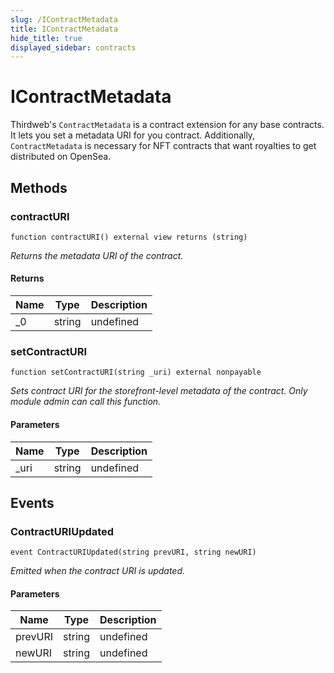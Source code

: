 ```yaml
---
slug: /IContractMetadata
title: IContractMetadata
hide_title: true
displayed_sidebar: contracts
---
```


# IContractMetadata

Thirdweb&#39;s `ContractMetadata` is a contract extension for any base contracts. It lets you set a metadata URI for you contract. Additionally, `ContractMetadata` is necessary for NFT contracts that want royalties to get distributed on OpenSea.

## Methods

### contractURI

```solidity
function contractURI() external view returns (string)
```

_Returns the metadata URI of the contract._

#### Returns

| Name | Type   | Description |
| ---- | ------ | ----------- |
| \_0  | string | undefined   |

### setContractURI

```solidity
function setContractURI(string _uri) external nonpayable
```

_Sets contract URI for the storefront-level metadata of the contract. Only module admin can call this function._

#### Parameters

| Name  | Type   | Description |
| ----- | ------ | ----------- |
| \_uri | string | undefined   |

## Events

### ContractURIUpdated

```solidity
event ContractURIUpdated(string prevURI, string newURI)
```

_Emitted when the contract URI is updated._

#### Parameters

| Name    | Type   | Description |
| ------- | ------ | ----------- |
| prevURI | string | undefined   |
| newURI  | string | undefined   |
